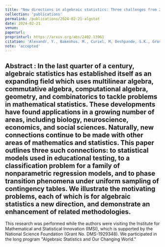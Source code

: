 ```yaml
---
title: "New directions in algebraic statistics: Three challenges from 2023"
collection: 'publications'
permalink: /publications/2024-02-21-algstat
date: 2024-02-21
venue:
paperurl: 
preprinturl: https://arxiv.org/abs/2402.13961
citation: 'Alexandr, Y., Bakenhus, M., Curiel, M, Deshpande, S.K., Gross, E., Gu, Y., Johnson, J., Kagy, B., Karwa, V., Li, J., Lyu, H., Petrovic, S., Rodriguez, J.I. (2024). &quot;New directions in algebraic statistics: Three challenges from 2023.&quot; <i>Algebraic Statistics</i>'
note: 'accepted'
---
```


<b> Abstract </b> : 
In the last quarter of a century, algebraic statistics has established itself as an expanding field which uses multilinear algebra, commutative algebra, computational algebra, geometry, and combinatorics to tackle problems in mathematical statistics. These developments have found applications in a growing number of areas, including biology, neuroscience, economics, and social sciences. 
Naturally, new connections continue to be made with other areas of mathematics and statistics. This paper outlines three such connections: to statistical models used in educational testing, to a classification problem for a family of nonparametric regression models, and to phase transition phenomena under uniform sampling of contingency tables. We illustrate the motivating problems, each of which is for algebraic statistics a new direction, and demonstrate an enhancement of related methodologies.
---

This research was performed while the authors were visiting the Institute for Mathematical and Statistical Innovation (IMSI), which is supported by the National Science Foundation (Grant No. DMS-1929348). We participated in the long program "Algebraic Statistics and Our Changing World."
